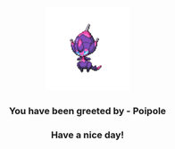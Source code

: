<p align="center">
            <img src="https://raw.githubusercontent.com/PokeAPI/sprites/master/sprites/pokemon/803.png" width="150" height="150">
          </p>
          <h3 align="center">You have been greeted by - <b>Poipole</b></h3>
          <h3 align="center">Have a nice day!</h3>
        